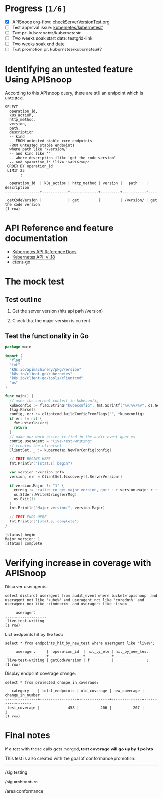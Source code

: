 # Progress <code>[1/6]</code>

-   [X] APISnoop org-flow: [checkServerVersionTest.org](https://github.com/cncf/apisnoop/blob/master/tickets/k8s/checkServerVersionTest.org)
-   [ ] Test approval issue: [kubernetes/kubernetes#](https://github.com/kubernetes/kubernetes/issues/#)
-   [ ] Test pr: kuberenetes/kubernetes#
-   [ ] Two weeks soak start date: testgrid-link
-   [ ] Two weeks soak end date:
-   [ ] Test promotion pr: kubernetes/kubernetes#?

# Identifying an untested feature Using APISnoop

According to this APIsnoop query, there are still an endpoint which is untested.

```sql-mode
SELECT
  operation_id,
  k8s_action,
  http_method,
  version,
  path,
  description
  -- kind
  -- FROM untested_stable_core_endpoints
  FROM untested_stable_endpoints
  where path like '/version/'
  -- and kind like ''
  -- where description ilike 'get the code version'
  -- and operation_id ilike '%APIGroup'
 ORDER BY operation_id
 LIMIT 25
       ;
```

```example
  operation_id  | k8s_action | http_method | version |   path    |     description      
----------------+------------+-------------+---------+-----------+----------------------
 getCodeVersion |            | get         |         | /version/ | get the code version
(1 row)

```

# API Reference and feature documentation

-   [Kubernetes API Reference Docs](https://kubernetes.io/docs/reference/kubernetes-api/)
-   [Kubernetes API: v1.18](https://kubernetes.io/docs/reference/generated/kubernetes-api/v1.18/#)
-   [client-go](https://github.com/kubernetes/client-go/blob/master/kubernetes/typed/core/v1/)

# The mock test

## Test outline

1.  Get the server version (hits api path /version)

2.  Check that the major version is current

## Test the functionality in Go

```go
package main

import (
  "flag"
  "fmt"
  "k8s.io/apimachinery/pkg/version"
  "k8s.io/client-go/kubernetes"
  "k8s.io/client-go/tools/clientcmd"
  "os"
)

func main() {
  // uses the current context in kubeconfig
  kubeconfig := flag.String("kubeconfig", fmt.Sprintf("%v/%v/%v", os.Getenv("HOME"), ".kube", "config"), "(optional) absolute path to the kubeconfig file")
  flag.Parse()
  config, err := clientcmd.BuildConfigFromFlags("", *kubeconfig)
  if err != nil {
    fmt.Println(err)
    return
  }
  // make our work easier to find in the audit_event queries
  config.UserAgent = "live-test-writing"
  // creates the clientset
  ClientSet, _ := kubernetes.NewForConfig(config)

  // TEST BEGINS HERE
  fmt.Println("[status] begin")

  var version *version.Info
  version, err = ClientSet.Discovery().ServerVersion()

  if version.Major != "1" {
    errMsg := "Failed to get major version, got: " + version.Major + "\n"
    os.Stderr.WriteString(errMsg)
    os.Exit(1)
  }
  fmt.Println("Major version:", version.Major)

  // TEST ENDS HERE
  fmt.Println("[status] complete")
}
```

```go
[status] begin
Major version: 1
[status] complete
```

# Verifying increase in coverage with APISnoop

Discover useragents:

```sql-mode
select distinct useragent from audit_event where bucket='apisnoop' and useragent not like 'kube%' and useragent not like 'coredns%' and useragent not like 'kindnetd%' and useragent like 'live%';
```

```example
     useragent     
-------------------
 live-test-writing
(1 row)

```

List endpoints hit by the test:

```sql-mode
select * from endpoints_hit_by_new_test where useragent like 'live%';
```

```example
     useragent     |  operation_id  | hit_by_ete | hit_by_new_test 
-------------------+----------------+------------+-----------------
 live-test-writing | getCodeVersion | f          |               1
(1 row)

```

Display endpoint coverage change:

```sql-mode
select * from projected_change_in_coverage;
```

```example
   category    | total_endpoints | old_coverage | new_coverage | change_in_number 
---------------+-----------------+--------------+--------------+------------------
 test_coverage |             458 |          206 |          207 |                1
(1 row)

```

# Final notes

If a test with these calls gets merged, ****test coverage will go up by 1 points****

This test is also created with the goal of conformance promotion.

---

/sig testing

/sig architecture

/area conformance
